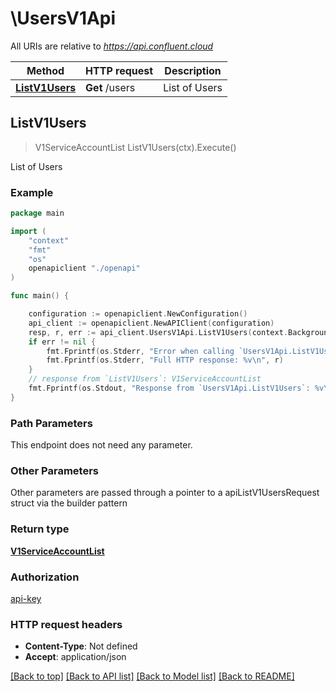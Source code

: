 # \UsersV1Api

All URIs are relative to *https://api.confluent.cloud*

Method | HTTP request | Description
------------- | ------------- | -------------
[**ListV1Users**](UsersV1Api.md#ListV1Users) | **Get** /users | List of Users



## ListV1Users

> V1ServiceAccountList ListV1Users(ctx).Execute()

List of Users



### Example

```go
package main

import (
    "context"
    "fmt"
    "os"
    openapiclient "./openapi"
)

func main() {

    configuration := openapiclient.NewConfiguration()
    api_client := openapiclient.NewAPIClient(configuration)
    resp, r, err := api_client.UsersV1Api.ListV1Users(context.Background()).Execute()
    if err != nil {
        fmt.Fprintf(os.Stderr, "Error when calling `UsersV1Api.ListV1Users``: %v\n", err)
        fmt.Fprintf(os.Stderr, "Full HTTP response: %v\n", r)
    }
    // response from `ListV1Users`: V1ServiceAccountList
    fmt.Fprintf(os.Stdout, "Response from `UsersV1Api.ListV1Users`: %v\n", resp)
}
```

### Path Parameters

This endpoint does not need any parameter.

### Other Parameters

Other parameters are passed through a pointer to a apiListV1UsersRequest struct via the builder pattern


### Return type

[**V1ServiceAccountList**](v1.ServiceAccountList.md)

### Authorization

[api-key](../README.md#api-key)

### HTTP request headers

- **Content-Type**: Not defined
- **Accept**: application/json

[[Back to top]](#) [[Back to API list]](../README.md#documentation-for-api-endpoints)
[[Back to Model list]](../README.md#documentation-for-models)
[[Back to README]](../README.md)

